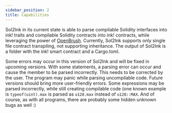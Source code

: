 ```yaml
---
sidebar_position: 2
title: Capabilities
---
```


Sol2Ink in its current state is able to parse compilable Solidity interfaces into ink! traits and compilable Solidity contracts into ink! contracts, while leveraging the power of [OpenBrush](https://github.com/Supercolony-net/openbrush-contracts). Currently, Sol2Ink supports only single file contract transpiling, not supporting inheritance. The output of Sol2Ink is a folder with the ink! smart contract and a Cargo.toml.

Some errors may occur in this version of Sol2Ink and will be fixed in upcoming versions.
With some statements, a parsing error can occur and cause the member to be parsed incorrectly. This needs to be corrected by the user.
The program may panic while parsing uncompilable code. Future versions should bring more user-friendly errors.
Some expressions may be parsed incorrectly, while still creating compilable code (one known example is `typeof(uint).max` is parsed as `u128.max` instead of `u128::MAX`.
And of course, as with all programs, there are probably some hidden unknown bugs as well :)